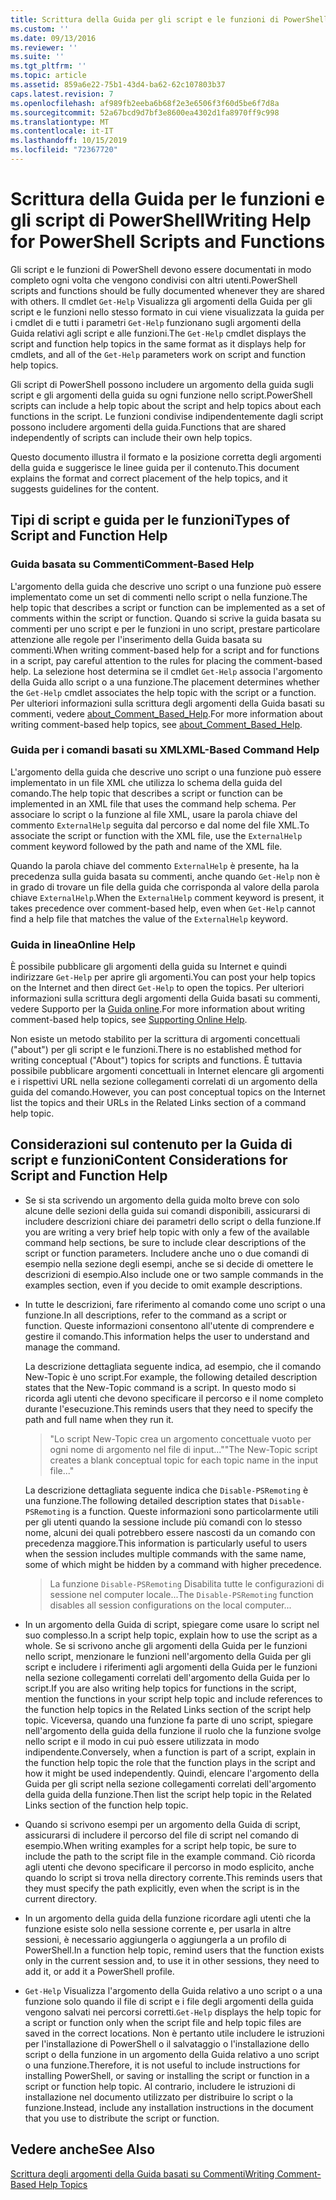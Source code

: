 ```yaml
---
title: Scrittura della Guida per gli script e le funzioni di PowerShell | Microsoft Docs
ms.custom: ''
ms.date: 09/13/2016
ms.reviewer: ''
ms.suite: ''
ms.tgt_pltfrm: ''
ms.topic: article
ms.assetid: 859a6e22-75b1-43d4-ba62-62c107803b37
caps.latest.revision: 7
ms.openlocfilehash: af989fb2eeba6b68f2e3e6506f3f60d5be6f7d8a
ms.sourcegitcommit: 52a67bcd9d7bf3e8600ea4302d1fa8970ff9c998
ms.translationtype: MT
ms.contentlocale: it-IT
ms.lasthandoff: 10/15/2019
ms.locfileid: "72367720"
---
```

# <a name="writing-help-for-powershell-scripts-and-functions"></a><span data-ttu-id="c9caf-102">Scrittura della Guida per le funzioni e gli script di PowerShell</span><span class="sxs-lookup"><span data-stu-id="c9caf-102">Writing Help for PowerShell Scripts and Functions</span></span>

<span data-ttu-id="c9caf-103">Gli script e le funzioni di PowerShell devono essere documentati in modo completo ogni volta che vengono condivisi con altri utenti.</span><span class="sxs-lookup"><span data-stu-id="c9caf-103">PowerShell scripts and functions should be fully documented whenever they are shared with others.</span></span>
<span data-ttu-id="c9caf-104">Il cmdlet `Get-Help` Visualizza gli argomenti della Guida per gli script e le funzioni nello stesso formato in cui viene visualizzata la guida per i cmdlet di e tutti i parametri `Get-Help` funzionano sugli argomenti della Guida relativi agli script e alle funzioni.</span><span class="sxs-lookup"><span data-stu-id="c9caf-104">The `Get-Help` cmdlet displays the script and function help topics in the same format as it displays help for cmdlets, and all of the `Get-Help` parameters work on script and function help topics.</span></span>

<span data-ttu-id="c9caf-105">Gli script di PowerShell possono includere un argomento della guida sugli script e gli argomenti della guida su ogni funzione nello script.</span><span class="sxs-lookup"><span data-stu-id="c9caf-105">PowerShell scripts can include a help topic about the script and help topics about each functions in the script.</span></span>
<span data-ttu-id="c9caf-106">Le funzioni condivise indipendentemente dagli script possono includere argomenti della guida.</span><span class="sxs-lookup"><span data-stu-id="c9caf-106">Functions that are shared independently of scripts can include their own help topics.</span></span>

<span data-ttu-id="c9caf-107">Questo documento illustra il formato e la posizione corretta degli argomenti della guida e suggerisce le linee guida per il contenuto.</span><span class="sxs-lookup"><span data-stu-id="c9caf-107">This document explains the format and correct placement of the help topics, and it suggests guidelines for the content.</span></span>

## <a name="types-of-script-and-function-help"></a><span data-ttu-id="c9caf-108">Tipi di script e guida per le funzioni</span><span class="sxs-lookup"><span data-stu-id="c9caf-108">Types of Script and Function Help</span></span>

### <a name="comment-based-help"></a><span data-ttu-id="c9caf-109">Guida basata su Commenti</span><span class="sxs-lookup"><span data-stu-id="c9caf-109">Comment-Based Help</span></span>
<span data-ttu-id="c9caf-110">L'argomento della guida che descrive uno script o una funzione può essere implementato come un set di commenti nello script o nella funzione.</span><span class="sxs-lookup"><span data-stu-id="c9caf-110">The help topic that describes a script or function can be implemented as a set of comments within the script or function.</span></span>
<span data-ttu-id="c9caf-111">Quando si scrive la guida basata su commenti per uno script e per le funzioni in uno script, prestare particolare attenzione alle regole per l'inserimento della Guida basata su commenti.</span><span class="sxs-lookup"><span data-stu-id="c9caf-111">When writing comment-based help for a script and for functions in a script, pay careful attention to the rules for placing the comment-based help.</span></span>
<span data-ttu-id="c9caf-112">La selezione host determina se il cmdlet `Get-Help` associa l'argomento della Guida allo script o a una funzione.</span><span class="sxs-lookup"><span data-stu-id="c9caf-112">The placement determines whether the `Get-Help` cmdlet associates the help topic with the script or a function.</span></span>
<span data-ttu-id="c9caf-113">Per ulteriori informazioni sulla scrittura degli argomenti della Guida basati su commenti, vedere [about_Comment_Based_Help](/powershell/module/microsoft.powershell.core/about/about_comment_based_help).</span><span class="sxs-lookup"><span data-stu-id="c9caf-113">For more information about writing comment-based help topics, see [about_Comment_Based_Help](/powershell/module/microsoft.powershell.core/about/about_comment_based_help).</span></span>

### <a name="xml-based-command-help"></a><span data-ttu-id="c9caf-114">Guida per i comandi basati su XML</span><span class="sxs-lookup"><span data-stu-id="c9caf-114">XML-Based Command Help</span></span>
<span data-ttu-id="c9caf-115">L'argomento della guida che descrive uno script o una funzione può essere implementato in un file XML che utilizza lo schema della guida del comando.</span><span class="sxs-lookup"><span data-stu-id="c9caf-115">The help topic that describes a script or function can be implemented in an XML file that uses the command help schema.</span></span>
<span data-ttu-id="c9caf-116">Per associare lo script o la funzione al file XML, usare la parola chiave del commento `ExternalHelp` seguita dal percorso e dal nome del file XML.</span><span class="sxs-lookup"><span data-stu-id="c9caf-116">To associate the script or function with the XML file, use the `ExternalHelp` comment keyword followed by the path and name of the XML file.</span></span>

<span data-ttu-id="c9caf-117">Quando la parola chiave del commento `ExternalHelp` è presente, ha la precedenza sulla guida basata su commenti, anche quando `Get-Help` non è in grado di trovare un file della guida che corrisponda al valore della parola chiave `ExternalHelp`.</span><span class="sxs-lookup"><span data-stu-id="c9caf-117">When the `ExternalHelp` comment keyword is present, it takes precedence over comment-based help, even when `Get-Help` cannot find a help file that matches the value of the `ExternalHelp` keyword.</span></span>

### <a name="online-help"></a><span data-ttu-id="c9caf-118">Guida in linea</span><span class="sxs-lookup"><span data-stu-id="c9caf-118">Online Help</span></span>
<span data-ttu-id="c9caf-119">È possibile pubblicare gli argomenti della guida su Internet e quindi indirizzare `Get-Help` per aprire gli argomenti.</span><span class="sxs-lookup"><span data-stu-id="c9caf-119">You can post your help topics on the Internet and then direct `Get-Help` to open the topics.</span></span>
<span data-ttu-id="c9caf-120">Per ulteriori informazioni sulla scrittura degli argomenti della Guida basati su commenti, vedere Supporto per la [Guida online](../module/supporting-online-help.md).</span><span class="sxs-lookup"><span data-stu-id="c9caf-120">For more information about writing comment-based help topics, see [Supporting Online Help](../module/supporting-online-help.md).</span></span>

<span data-ttu-id="c9caf-121">Non esiste un metodo stabilito per la scrittura di argomenti concettuali ("about") per gli script e le funzioni.</span><span class="sxs-lookup"><span data-stu-id="c9caf-121">There is no established method for writing conceptual ("About") topics for scripts and functions.</span></span>
<span data-ttu-id="c9caf-122">È tuttavia possibile pubblicare argomenti concettuali in Internet elencare gli argomenti e i rispettivi URL nella sezione collegamenti correlati di un argomento della guida del comando.</span><span class="sxs-lookup"><span data-stu-id="c9caf-122">However, you can post conceptual topics on the Internet list the topics and their URLs in the Related Links section of a command help topic.</span></span>

## <a name="content-considerations-for-script-and-function-help"></a><span data-ttu-id="c9caf-123">Considerazioni sul contenuto per la Guida di script e funzioni</span><span class="sxs-lookup"><span data-stu-id="c9caf-123">Content Considerations for Script and Function Help</span></span>

- <span data-ttu-id="c9caf-124">Se si sta scrivendo un argomento della guida molto breve con solo alcune delle sezioni della guida sui comandi disponibili, assicurarsi di includere descrizioni chiare dei parametri dello script o della funzione.</span><span class="sxs-lookup"><span data-stu-id="c9caf-124">If you are writing a very brief help topic with only a few of the available command help sections, be sure to include clear descriptions of the script or function parameters.</span></span> <span data-ttu-id="c9caf-125">Includere anche uno o due comandi di esempio nella sezione degli esempi, anche se si decide di omettere le descrizioni di esempio.</span><span class="sxs-lookup"><span data-stu-id="c9caf-125">Also include one or two sample commands in the examples section, even if you decide to omit example descriptions.</span></span>

- <span data-ttu-id="c9caf-126">In tutte le descrizioni, fare riferimento al comando come uno script o una funzione.</span><span class="sxs-lookup"><span data-stu-id="c9caf-126">In all descriptions, refer to the command as a script or function.</span></span> <span data-ttu-id="c9caf-127">Queste informazioni consentono all'utente di comprendere e gestire il comando.</span><span class="sxs-lookup"><span data-stu-id="c9caf-127">This information helps the user to understand and manage the command.</span></span>

  <span data-ttu-id="c9caf-128">La descrizione dettagliata seguente indica, ad esempio, che il comando New-Topic è uno script.</span><span class="sxs-lookup"><span data-stu-id="c9caf-128">For example, the following detailed description states that the New-Topic command is a script.</span></span> <span data-ttu-id="c9caf-129">In questo modo si ricorda agli utenti che devono specificare il percorso e il nome completo durante l'esecuzione.</span><span class="sxs-lookup"><span data-stu-id="c9caf-129">This reminds users that they need to specify the path and full name when they run it.</span></span>

  > <span data-ttu-id="c9caf-130">"Lo script New-Topic crea un argomento concettuale vuoto per ogni nome di argomento nel file di input..."</span><span class="sxs-lookup"><span data-stu-id="c9caf-130">"The New-Topic script creates a blank conceptual topic for each topic name in the input file..."</span></span>

  <span data-ttu-id="c9caf-131">La descrizione dettagliata seguente indica che `Disable-PSRemoting` è una funzione.</span><span class="sxs-lookup"><span data-stu-id="c9caf-131">The following detailed description states that `Disable-PSRemoting` is a function.</span></span> <span data-ttu-id="c9caf-132">Queste informazioni sono particolarmente utili per gli utenti quando la sessione include più comandi con lo stesso nome, alcuni dei quali potrebbero essere nascosti da un comando con precedenza maggiore.</span><span class="sxs-lookup"><span data-stu-id="c9caf-132">This information is particularly useful to users when the session includes multiple commands with the same name, some of which might be hidden by a command with higher precedence.</span></span>

  > <span data-ttu-id="c9caf-133">La funzione `Disable-PSRemoting` Disabilita tutte le configurazioni di sessione nel computer locale...</span><span class="sxs-lookup"><span data-stu-id="c9caf-133">The `Disable-PSRemoting` function disables all session configurations on the local computer...</span></span>

- <span data-ttu-id="c9caf-134">In un argomento della Guida di script, spiegare come usare lo script nel suo complesso.</span><span class="sxs-lookup"><span data-stu-id="c9caf-134">In a script help topic, explain how to use the script as a whole.</span></span> <span data-ttu-id="c9caf-135">Se si scrivono anche gli argomenti della Guida per le funzioni nello script, menzionare le funzioni nell'argomento della Guida per gli script e includere i riferimenti agli argomenti della Guida per le funzioni nella sezione collegamenti correlati dell'argomento della Guida per lo script.</span><span class="sxs-lookup"><span data-stu-id="c9caf-135">If you are also writing help topics for functions in the script, mention the functions in your script help topic and include references to the function help topics in the Related Links section of the script help topic.</span></span> <span data-ttu-id="c9caf-136">Viceversa, quando una funzione fa parte di uno script, spiegare nell'argomento della guida della funzione il ruolo che la funzione svolge nello script e il modo in cui può essere utilizzata in modo indipendente.</span><span class="sxs-lookup"><span data-stu-id="c9caf-136">Conversely, when a function is part of a script, explain in the function help topic the role that the function plays in the script and how it might be used independently.</span></span> <span data-ttu-id="c9caf-137">Quindi, elencare l'argomento della Guida per gli script nella sezione collegamenti correlati dell'argomento della guida della funzione.</span><span class="sxs-lookup"><span data-stu-id="c9caf-137">Then list the script help topic in the Related Links section of the function help topic.</span></span>

- <span data-ttu-id="c9caf-138">Quando si scrivono esempi per un argomento della Guida di script, assicurarsi di includere il percorso del file di script nel comando di esempio.</span><span class="sxs-lookup"><span data-stu-id="c9caf-138">When writing examples for a script help topic, be sure to include the path to the script file in the example command.</span></span> <span data-ttu-id="c9caf-139">Ciò ricorda agli utenti che devono specificare il percorso in modo esplicito, anche quando lo script si trova nella directory corrente.</span><span class="sxs-lookup"><span data-stu-id="c9caf-139">This reminds users that they must specify the path explicitly, even when the script is in the current directory.</span></span>

- <span data-ttu-id="c9caf-140">In un argomento della guida della funzione ricordare agli utenti che la funzione esiste solo nella sessione corrente e, per usarla in altre sessioni, è necessario aggiungerla o aggiungerla a un profilo di PowerShell.</span><span class="sxs-lookup"><span data-stu-id="c9caf-140">In a function help topic, remind users that the function exists only in the current session and, to use it in other sessions, they need to add it, or add it a PowerShell profile.</span></span>

- <span data-ttu-id="c9caf-141">`Get-Help` Visualizza l'argomento della Guida relativo a uno script o a una funzione solo quando il file di script e i file degli argomenti della guida vengono salvati nei percorsi corretti.</span><span class="sxs-lookup"><span data-stu-id="c9caf-141">`Get-Help` displays the help topic for a script or function only when the script file and help topic files are saved in the correct locations.</span></span> <span data-ttu-id="c9caf-142">Non è pertanto utile includere le istruzioni per l'installazione di PowerShell o il salvataggio o l'installazione dello script o della funzione in un argomento della Guida relativo a uno script o una funzione.</span><span class="sxs-lookup"><span data-stu-id="c9caf-142">Therefore, it is not useful to include instructions for installing PowerShell, or saving or installing the script or function in a script or function help topic.</span></span> <span data-ttu-id="c9caf-143">Al contrario, includere le istruzioni di installazione nel documento utilizzato per distribuire lo script o la funzione.</span><span class="sxs-lookup"><span data-stu-id="c9caf-143">Instead, include any installation instructions in the document that you use to distribute the script or function.</span></span>

## <a name="see-also"></a><span data-ttu-id="c9caf-144">Vedere anche</span><span class="sxs-lookup"><span data-stu-id="c9caf-144">See Also</span></span>

[<span data-ttu-id="c9caf-145">Scrittura degli argomenti della Guida basati su Commenti</span><span class="sxs-lookup"><span data-stu-id="c9caf-145">Writing Comment-Based Help Topics</span></span>](./writing-comment-based-help-topics.md)
